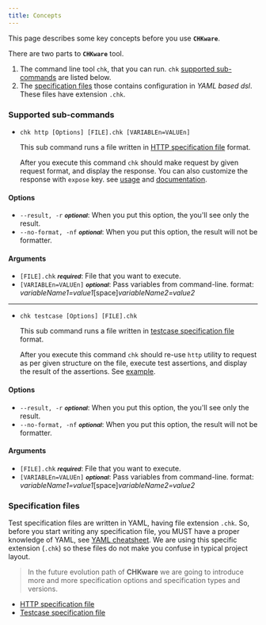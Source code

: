 ```yaml
---
title: Concepts
---
```


This page describes some key concepts before you use **`CHKware`**.

There are two parts to **`CHKware`** tool.

1. The command line tool `chk`, that you can run. `chk` [supported sub-commands](#supported-sub-commands) are listed below.
2. The [specification files](#specification-files) those contains configuration in _YAML based dsl_. These files have extension `.chk`.

### Supported sub-commands

- `chk http [Options] [FILE].chk [VARIABLEn=VALUEn]`

  This sub command runs a file written in [HTTP specification file](http-spec) format.

  After you execute this command `chk` should make request by given request format, and display the response. You can also customize the response with `expose` key. see [usage](/docs/examples/http-examples#request-with-form) and [documentation](/docs/references/http-spec).

#### Options

- `--result, -r` <small>**_optional_**</small>: When you put this option, the you'll see only the result.
- `--no-format, -nf` <small>**_optional_**</small>: When you put this option, the result will not be formatter.

#### Arguments

- `[FILE].chk` <small>**_required_**</small>: File that you want to execute.
- `[VARIABLEn=VALUEn]` <small>**_optional_**</small>: Pass variables from command-line. format: _variableName1=value1_[space]_variableName2=value2_

---

- `chk testcase [Options] [FILE].chk`

  This sub command runs a file written in [testcase specification file](testcase-reference) format.

  After you execute this command `chk` should re-use `http` utility to request as per given structure on the file, execute test assertions, and display the result of the assertions. See [example](/docs/examples/validate-examples).

#### Options

- `--result, -r` <small>**_optional_**</small>: When you put this option, the you'll see only the result.
- `--no-format, -nf` <small>**_optional_**</small>: When you put this option, the result will not be formatter.

#### Arguments

- `[FILE].chk` <small>**_required_**</small>: File that you want to execute.
- `[VARIABLEn=VALUEn]` <small>**_optional_**</small>: Pass variables from command-line. format: _variableName1=value1_[space]_variableName2=value2_

### Specification files

Test specification files are written in YAML, having file extension `.chk`. So, before you start writing any specification file, you MUST have a proper knowledge of YAML, see [YAML cheatsheet](https://quickref.me/yaml). We are using this specific extension (`.chk`) so these files do not make you confuse in typical project layout.

> In the future evolution path of **CHKware** we are going to introduce more and more specification options and specification types and versions.

- [HTTP specification file](http-spec)
- [Testcase specification file](testcase-reference)
